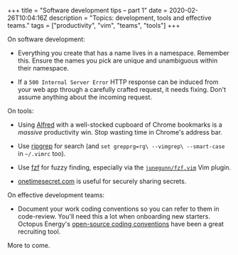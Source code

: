 +++
title = "Software development tips – part 1"
date = 2020-02-26T10:04:16Z
description = "Topics: development, tools and effective teams."
tags = ["productivity", "vim", "teams", "tools"]
+++

On software development:

- Everything you create that has a name lives in a namespace. Remember this.
  Ensure the names you pick are unique and unambiguous within their namespace.

- If a `500 Internal Server Error` HTTP response can be induced from your web
  app through a carefully crafted request, it needs fixing. Don't assume
  anything about the incoming request.

On tools:

- Using [Alfred](https://www.alfredapp.com/) with a well-stocked cupboard of
  Chrome bookmarks is a _massive_ productivity win. Stop wasting time in
  Chrome's address bar.

- Use [ripgrep](https://github.com/BurntSushi/ripgrep) for search (and
  `set grepprg=rg\ --vimgrep\ --smart-case` in `~/.vimrc` too).

- Use [fzf](https://github.com/junegunn/fzf) for fuzzy finding, especially via
  the [`junegunn/fzf.vim`](https://github.com/junegunn/fzf.vim) Vim plugin.

- [onetimesecret.com](https://onetimesecret.com/) is useful for securely sharing
  secrets.

On effective development teams:

- Document your work coding conventions so you can refer to them in code-review.
  You'll need this a lot when onboarding new starters. Octopus Energy's
  [open-source coding conventions](https://github.com/octoenergy/conventions/blob/master/python.md)
  have been a great recruiting tool.

More to come.
